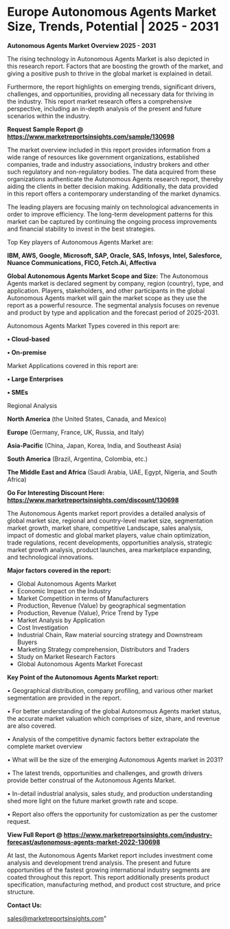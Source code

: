 # Europe Autonomous Agents Market Size, Trends, Potential | 2025 - 2031

<Strong> Autonomous Agents Market Overview 2025 - 2031</strong>

The rising technology in Autonomous Agents Market is also depicted in this research report. Factors that are boosting the growth of the market, and giving a positive push to thrive in the global market is explained in detail.

Furthermore, the report highlights on emerging trends, significant drivers, challenges, and opportunities, providing all necessary data for thriving in the industry. This report market research offers a comprehensive perspective, including an in-depth analysis of the present and future scenarios within the industry.

<strong>Request Sample Report @ <a href=https://www.marketreportsinsights.com/sample/130698>https://www.marketreportsinsights.com/sample/130698</a></strong>

The market overview included in this report provides information from a wide range of resources like government organizations, established companies, trade and industry associations, industry brokers and other such regulatory and non-regulatory bodies. The data acquired from these organizations authenticate the Autonomous Agents research report, thereby aiding the clients in better decision making. Additionally, the data provided in this report offers a contemporary understanding of the market dynamics.

The leading players are focusing mainly on technological advancements in order to improve efficiency. The long-term development patterns for this market can be captured by continuing the ongoing process improvements and financial stability to invest in the best strategies.

Top Key players of Autonomous Agents Market are:

<strong>IBM, AWS, Google, Microsoft, SAP, Oracle, SAS, Infosys, Intel, Salesforce, Nuance Communications, FICO, Fetch.Ai, Affectiva</strong>

<strong><b>Global Autonomous Agents Market Scope and Size:</b></strong>
The Autonomous Agents market is declared segment by company, region (country), type, and application. Players, stakeholders, and other participants in the global Autonomous Agents market will gain the market scope as they use the report as a powerful resource. The segmental analysis focuses on revenue and product by type and application and the forecast period of 2025-2031.

Autonomous Agents Market Types covered in this report are:

<strong>• Cloud-based

• On-premise</strong>

Market Applications covered in this report are:

<strong>• Large Enterprises

• SMEs</strong> 

Regional Analysis

<strong>North America</strong> (the United States, Canada, and Mexico)

<strong>Europe</strong> (Germany, France, UK, Russia, and Italy)

<strong>Asia-Pacific</strong> (China, Japan, Korea, India, and Southeast Asia)

<strong>South America</strong> (Brazil, Argentina, Colombia, etc.)

<strong>The Middle East and Africa</strong> (Saudi Arabia, UAE, Egypt, Nigeria, and South Africa)

<strong>Go For Interesting Discount Here: <a href=https://www.marketreportsinsights.com/discount/130698>https://www.marketreportsinsights.com/discount/130698</a></strong>

The Autonomous Agents market report provides a detailed analysis of global market size, regional and country-level market size, segmentation market growth, market share, competitive Landscape, sales analysis, impact of domestic and global market players, value chain optimization, trade regulations, recent developments, opportunities analysis, strategic market growth analysis, product launches, area marketplace expanding, and technological innovations.

<strong><b>Major factors covered in the report:</b></strong>
<ul>
  <li>Global Autonomous Agents Market </li>
  <li>Economic Impact on the Industry</li>
  <li>Market Competition in terms of Manufacturers</li>
  <li>Production, Revenue (Value) by geographical segmentation</li>
  <li>Production, Revenue (Value), Price Trend by Type</li>
  <li>Market Analysis by Application</li>
  <li>Cost Investigation</li>
  <li>Industrial Chain, Raw material sourcing strategy and Downstream Buyers</li>
  <li>Marketing Strategy comprehension, Distributors and Traders</li>
  <li>Study on Market Research Factors</li>
  <li>Global Autonomous Agents Market Forecast</li>
</ul>

<strong><b>Key Point of the Autonomous Agents Market report:</b></strong>

• Geographical distribution, company profiling, and various other market segmentation are provided in the report.

• For better understanding of the global Autonomous Agents market status, the accurate market valuation which comprises of size, share, and revenue are also covered.

• Analysis of the competitive dynamic factors better extrapolate the complete market overview

• What will be the size of the emerging Autonomous Agents market in 2031?

• The latest trends, opportunities and challenges, and growth drivers provide better construal of the Autonomous Agents Market.

• In-detail industrial analysis, sales study, and production understanding shed more light on the future market growth rate and scope.

• Report also offers the opportunity for customization as per the customer request.

<strong><b>View Full Report @ <a href=https://www.marketreportsinsights.com/industry-forecast/autonomous-agents-market-2022-130698>https://www.marketreportsinsights.com/industry-forecast/autonomous-agents-market-2022-130698</a></b></strong>


At last, the Autonomous Agents Market report includes investment come analysis and development trend analysis. The present and future opportunities of the fastest growing international industry segments are coated throughout this report. This report additionally presents product specification, manufacturing method, and product cost structure, and price structure.

<strong>Contact Us:</strong>

sales@marketreportsinsights.com"
